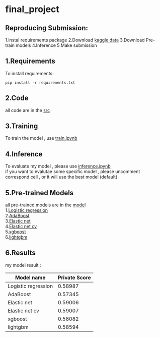 # final_project
## Reproducing Submission:
1.instal requirements package 
2.Download [kaggle data](https://www.kaggle.com/competitions/tabular-playground-series-aug-2022/data) 
3.Download Pre-train models 
4.Inference 
5.Make submission
## 1.Requirements

To install requirements:

```setup
pip install -r requirements.txt
```
## 2.Code
all code are in the [src](https://github.com/kirito878/final_project/tree/main/src)

## 3.Training
To train the model , use [train.ipynb](https://github.com/kirito878/final_project/blob/main/src/train.ipynb)  

## 4.Inference
To evaluate my model , please use [inference.ipynb](https://github.com/kirito878/final_project/blob/main/src/inference.ipynb)  
if you want to evalutae some specific model , please uncomment correspond cell , or it will use the best model (default)
## 5.Pre-trained Models
all pre-trained models are in the [model](https://github.com/kirito878/final_project/tree/main/model)  
1.[Logistic regression](https://github.com/kirito878/final_project/blob/main/model/logisticRegression.pickle)  
2.[AdaBoost](https://github.com/kirito878/final_project/blob/main/model/AdaBoostClassifier.pickle)  
3.[Elastic net](https://github.com/kirito878/final_project/blob/main/model/elasticNet.pickle)  
4.[Elastic net cv](https://github.com/kirito878/final_project/blob/main/model/elasticNetCV.pickle)  
5.[xgboost](https://github.com/kirito878/final_project/blob/main/model/XGBClassifier.pickle)  
6.[lightgbm](https://github.com/kirito878/final_project/blob/main/model/model.txt)
## 6.Results

my model result :

| Model name         | Private Score  | 
| ------------------ |---------------- |
| Logistic regression|     0.58987     | 
| AdaBoost            |     0.57345    | 
| Elastic net         |     0.59006    | 
| Elastic net cv    |     0.59007       | 
| xgboost           |     0.58082      | 
| lightgbm          |     0.58594        | 
